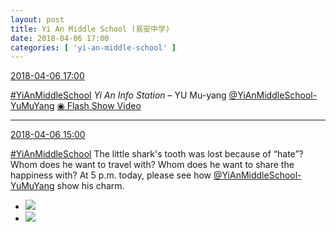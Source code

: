 ```yaml
---
layout: post
title: Yi An Middle School (易安中学)
date: 2018-04-06 17:00
categories: [ 'yi-an-middle-school' ]
---
```


<div class="weibo-info">
  <a href="https://weibo.com/6074218720/GaQxw5Ew6">2018-04-06 17:00</a>
</div>

[#YiAnMiddleSchool](https://weibo.com/p/100808e5c67e0668537d4caddefd946dcff208/super_index) *Yi An Info Station* – YU Mu-yang [@YiAnMiddleSchool-YuMuYang](https://weibo.com/u/6505651747) [◉ Flash Show Video](https://www.miaopai.com/show/VV2ZQn8s~sy2H9QrdHxJNK0ea8Pf4LwD7amqlw__.htm)

<!-- more -->

---

<div class="weibo-info">
  <a href="https://weibo.com/6074218720/GaPKOweVI">2018-04-06 15:00</a>
</div>

[#YiAnMiddleSchool](https://weibo.com/p/100808e5c67e0668537d4caddefd946dcff208/super_index) The little shark's tooth was lost because of “hate”? Whom does he want to travel with? Whom does he want to share the happiness with? At 5 p.m. today, please see how [@YiAnMiddleSchool-YuMuYang](https://weibo.com/u/6505651747) show his charm.

<ul class="weibo-pic-list-1">
  <li class="weibo-pic">
    <a href="//wx1.sinaimg.cn/mw690/006D4NLGgy1fq2qwd4irdj31kw11xqve.jpg"><img src="//wx1.sinaimg.cn/thumb150/006D4NLGgy1fq2qwd4irdj31kw11xqve.jpg"/></a>
  </li>
  <li class="weibo-pic">
    <a href="//wx4.sinaimg.cn/mw690/006D4NLGgy1fq2qwl8g55j31kw11xhe3.jpg"><img src="//wx4.sinaimg.cn/thumb150/006D4NLGgy1fq2qwl8g55j31kw11xhe3.jpg"/></a>
  </li>
</ul>
